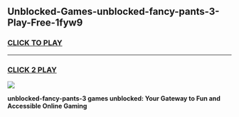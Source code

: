 
## Unblocked-Games-unblocked-fancy-pants-3-Play-Free-1fyw9
<h3>
<a href="https://premium76.site?title=unblocked-fancy-pants-3&ref=23A">CLICK TO PLAY</a></h3>
<hr>

<h3>
<a href="https://premium76.site?title=unblocked-fancy-pants-3&ref=23A">CLICK 2 PLAY</a>
  
</h3>

<a href="https://premium76.site?title=unblocked-fancy-pants-3&ref=23A"><img src="https://clearcache.store/games.png"></a>


**unblocked-fancy-pants-3 games unblocked: Your Gateway to Fun and Accessible Online Gaming**

